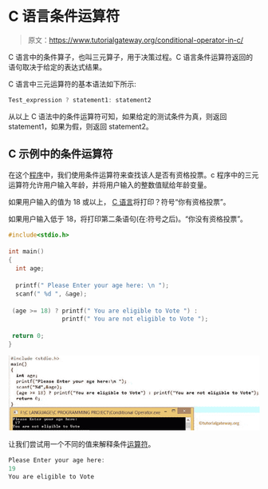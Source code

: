 # C 语言条件运算符

> 原文：<https://www.tutorialgateway.org/conditional-operator-in-c/>

C 语言中的条件算子，也叫三元算子，用于决策过程。C 语言条件运算符返回的语句取决于给定的表达式结果。

C 语言中三元运算符的基本语法如下所示:

```c
Test_expression ? statement1: statement2
```

从以上 C 语法中的条件运算符可知，如果给定的测试条件为真，则返回 statement1，如果为假，则返回 statement2。

## C 示例中的条件运算符

在这个[程序](https://www.tutorialgateway.org/c-programming-examples/)中，我们使用条件运算符来查找该人是否有资格投票。c 程序中的三元运算符允许用户输入年龄，并将用户输入的整数值赋给年龄变量。

如果用户输入的值为 18 或以上， [C 语言](https://www.tutorialgateway.org/c-programming/)将打印？符号“你有资格投票”。

如果用户输入低于 18，将打印第二条语句(在:符号之后)。“你没有资格投票”。

```c
#include<stdio.h> 

int main()
{
  int age;

  printf(" Please Enter your age here: \n ");
  scanf(" %d ", &age);

 (age >= 18) ? printf(" You are eligible to Vote ") :
               printf(" You are not eligible to Vote ");

 return 0;
}
```

![Conditional Operator in C 1](img/ef02ff3d04d16e6f06a6f80c6cdb17a0.png)

让我们尝试用一个不同的值来解释条件[运算符](https://www.tutorialgateway.org/c-programming-operators/)。

```c
Please Enter your age here: 
19
You are eligible to Vote
```